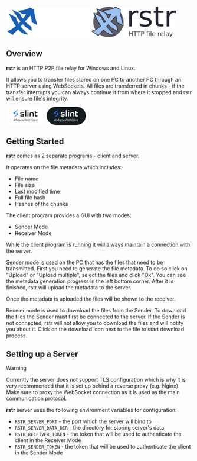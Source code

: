 ![rstr](assets/logo-dark.png#gh-dark-mode-only) 
![rstr](assets/logo-light.png#gh-light-mode-only)

Overview
-

**rstr** is an HTTP P2P file relay for Windows and Linux.

It allows you to transfer files stored on one PC to another PC through an HTTP server using WebSockets. All files are transferred in chunks - if the transfer interrupts you can always continue it from where it stopped and rstr will ensure file's integrity.

![slint-logo](assets/MadeWithSlint-logo-dark.png#gh-dark-mode-only)
![slint-logo](assets/MadeWithSlint-logo-light.png#gh-light-mode-only)

Getting Started
-
**rstr** comes as 2 separate programs - client and server.

It operates on the file metadata which includes:
- File name
- File size
- Last modified time
- Full file hash
- Hashes of the chunks

The client program provides a GUI with two modes:
- Sender Mode
- Receiver Mode

While the client program is running it will always maintain a connection with the server.

Sender mode is used on the PC that has the files that need to be transmitted. First you need to generate the file metadata. To do so click on "Upload" or "Upload multiple", select the files and click "Ok". You can see the metadata generation progress in the left bottom corner. After it is finished, rstr will upload the metadata to the server.

Once the metadata is uploaded the files will be shown to the receiver.

Receier mode is used to download the files from the Sender. To download the files the Sender must first be connected to the server. If the Sender is not connected, rstr will not allow you to download the files and will notify you about it. Click on the download icon next to the file to start download process.

Setting up a Server
-

> [!Warning]
> Currently the server does not support TLS configuration which is why it is very recommended that it is set up behind a reverse proxy (e.g. Nginx). Make sure to proxy the WebSocket connection as it is used as the main communication protocol.

**rstr** server uses the following environment variables for configuration:
- `RSTR_SERVER_PORT` - the port which the server will bind to
- `RSTR_SERVER_DATA_DIR` - the directory for storing server's data
- `RSTR_RECEIVER_TOKEN` - the token that will be used to authenticate the client in the Receiver Mode
- `RSTR_SENDER_TOKEN` - the token that will be used to authenticate the client in the Sender Mode